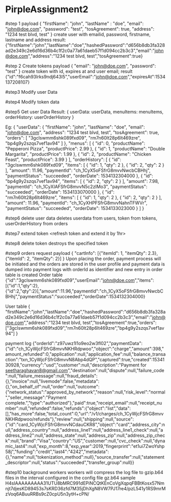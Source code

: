 # PirpleAssignment2

#step 1
payload
{
  "firstName": "john",
  "lastName" : "doe",
  "email": "john@doe.com",
  "password": "test",
  "tosAgreement": true,
  "address": "1234 test blvd, test"
}
create user with emailid, password, firstname, lastname and address
result: 
{"firstName":"john","lastName":"doe","hashedPassword":"d656b8db3fa328ad2e349c2e6d16d36b4c1f2c0a77a61daeb57f1d094cc2b3c3","email":"john@doe.com","address":"1234 test blvd, test","tosAgreement":true}

#step 2
Create tokens
payload
{
  "email": "john@doe.com",
  "password": "test"
}
create token with id, expires at and user email; 
result
{"id":"f6cah93lrks9ndj643l5","userEmail":"john@doe.com","expiresAt":1534137208107}

#step3
Modify user Data <access control via token>

#step4
Modify token data <access control via token>

#step5
Get user Data <token and user email>
Result: 
{
userData: userData, 
menuItems: menuItems, 
orderHistory: userOrderHistory
}

Eg: 
{
    "userData": {
        "firstName": "john",
        "lastName": "doe",
        "email": "john@doe.com",
        "address": "1234 test blvd, test",
        "tosAgreement": true,
        "orders": [
            "3gclswmm6shk089fxd09",
            "rm7n60lt28p6lt469zre",
            "bp4g9y2szqs7vef1av94"
        ]
    },
    "menus": [
        {
            "id": 0,
            "productName": "Pepperoni Pizza",
            "productPrice": 2.99
        },
        {
            "id": 1,
            "productName": "Double Margarita",
            "productPrice": 1.99
        },
        {
            "id": 2,
            "productName": "Chicken Feast",
            "productPrice": 3.99
        }
    ],
    "orderHistory": [
        {
            "id": "3gclswmm6shk089fxd09",
            "items": [
                {
                    "id": 1,
                    "qty": 2
                },
                {
                    "id": 2,
                    "qty": 2
                }
            ],
            "amount": 11.96,
            "paymentId": "ch_1CyX5oFSfrG8mvvNwcbCBHhj",
            "paymentStatus": "succeeded",
            "orderDate": 1534132304000
        },
        {
            "id": "bp4g9y2szqs7vef1av94",
            "items": [
                {
                    "id": 2,
                    "qty": 2
                }
            ],
            "amount": 7.98,
            "paymentId": "ch_1CyXIAFSfrG8mvvN5c2zIMo3",
            "paymentStatus": "succeeded",
            "orderDate": 1534133070000
        },
        {
            "id": "rm7n60lt28p6lt469zre",
            "items": [
                {
                    "id": 1,
                    "qty": 2
                },
                {
                    "id": 2,
                    "qty": 2
                }
            ],
            "amount": 11.96,
            "paymentId": "ch_1CyXHPFSfrG8mvvNahnTFWVr",
            "paymentStatus": "succeeded",
            "orderDate": 1534133023000
        }
    ]
}

#step6 
delete user data <token>
deletes 
userdata from users, 
token from tokens, 
userOrderHistory from orders 

#step7
extend token <refresh token and extend it by 1hr>

#step8
delete token destroys the specified token

#step9
orders
request payload 
{
	"cartInfo": [{"itemId": 1, "itemQty": 2.3}, {"itemId": 2, "itemQty": 2}]
}
Upon placing the order, payment process will be initiated and the orders are stored in the user profile and payment data is dumped into payment logs with orderId as identifier and new 
entry in order table is created
Order table
{"id":"3gclswmm6shk089fxd09","userEmail":"john@doe.com","items":[{"id":1,"qty":2},{"id":2,"qty":2}],"amount":11.96,"paymentId":"ch_1CyX5oFSfrG8mvvNwcbCBHhj","paymentStatus":"succeeded","orderDate":1534132304000}

User table
{
	"firstName":"john","lastName":"doe","hashedPassword":"d656b8db3fa328ad2e349c2e6d16d36b4c1f2c0a77a61daeb57f1d094cc2b3c3","email":"john@doe.com","address":"1234 test blvd, test","tosAgreement":true,"orders":["3gclswmm6shk089fxd09","rm7n60lt28p6lt469zre","bp4g9y2szqs7vef1av94"]
}

payment log
{"orderId":"z97uwz1l1o9eo2w3fl02","paymentData":{"id":"ch_1CyWjcFSfrG8mvvNKHRdpwoo","object":"charge","amount":398,"amount_refunded":0,"application":null,"application_fee":null,"balance_transaction":"txn_1CyWjcFSfrG8mvvN8Abp4dQP","captured":true,"created":1534130928,"currency":"usd","customer":null,"description":"Payment for  seetharaghavan8@gmail.com","destination":null,"dispute":null,"failure_code":null,"failure_message":null,"fraud_details":{},"invoice":null,"livemode":false,"metadata":{},"on_behalf_of":null,"order":null,"outcome":{"network_status":"approved_by_network","reason":null,"risk_level":"normal","seller_message":"Payment complete.","type":"authorized"},"paid":true,"receipt_email":null,"receipt_number":null,"refunded":false,"refunds":{"object":"list","data":[],"has_more":false,"total_count":0,"url":"/v1/charges/ch_1CyWjcFSfrG8mvvNKHRdpwoo/refunds"},"review":null,"shipping":null,"source":{"id":"card_1CyWjcFSfrG8mvvNCdauCKR8","object":"card","address_city":null,"address_country":null,"address_line1":null,"address_line1_check":null,"address_line2":null,"address_state":null,"address_zip":null,"address_zip_check":null,"brand":"Visa","country":"US","customer":null,"cvc_check":null,"dynamic_last4":null,"exp_month":8,"exp_year":2019,"fingerprint":"et1ui7ZwoYshp58j","funding":"credit","last4":"4242","metadata":{},"name":null,"tokenization_method":null},"source_transfer":null,"statement_descriptor":null,"status":"succeeded","transfer_group":null}}

#step10
background workers
workers will compress the log file to gzip.b64 files in the interval configured in the config file
gz.b64 sample
H4sIAAAAAAAAA31UTU8bMRC991dEPiNCQtKEnCoVgXqpqFBBtKosx57Nmnjt7djesKD89453s7sKRD36zfd7M35jDhXgN8VW7PJ17re4/pzL541y1RS9mrMzVoq6ABuuRRBs9cZ0cpU5n3ytH+cPN/


